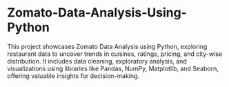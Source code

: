 # Zomato-Data-Analysis-Using-Python
This project showcases Zomato Data Analysis using Python, exploring restaurant data to uncover trends in cuisines, ratings, pricing, and city-wise distribution. It includes data cleaning, exploratory analysis, and visualizations using libraries like Pandas, NumPy, Matplotlib, and Seaborn, offering valuable insights for decision-making.
